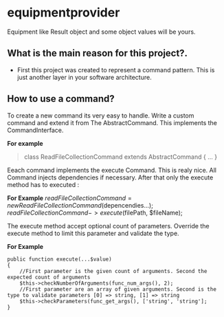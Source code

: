 # equipmentprovider
Equipment like Result object and some object values will be yours.

## What is the main reason for this project?.
- First this project was created to represent a command pattern. This is just another layer in your software architecture. 

## How to use a command?

To create a new command its very easy to handle. Write a custom command and extend it from The AbstractCommand. This implements the CommandInterface.

**For example**

> class ReadFileCollectionCommand extends AbstractCommand {
> ...
>}

Eeach command implements the execute Command. This is realy nice. All Command injects dependencies if necessary. After that only the execute method has to executed :

**For Example**
$readFileCollectionCommand = new ReadFileCollectionCommand($depencendies...);
$readFileCollectionCommand->execute($filePath, $fileName);

The execute method accept optional count of parameters. Override the execute method to limit this parameter and validate the type.

**For Example**
```
public function execute(...$value)
{
    //First parameter is the given count of arguments. Second the expected count of arguments
    $this->checkNumberOfArguments(func_num_args(), 2);
    //First parameter are an array of given arguments. Second is the type to validate parameters [0] => string, [1] => string
    $this->checkParameters(func_get_args(), ['string', 'string'];
}
```

